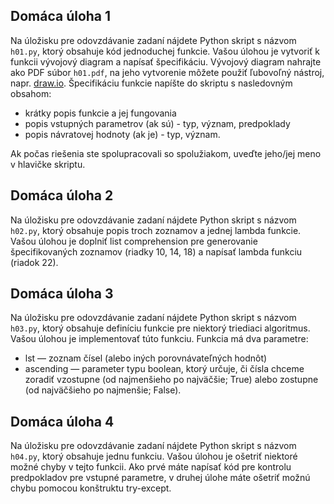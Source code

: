 ## Domáca úloha 1 <a name="h1"></a>

Na úložisku pre odovzdávanie zadaní nájdete Python skript s názvom `h01.py`, ktorý obsahuje kód jednoduchej funkcie. Vašou úlohou je vytvoriť k funkcii vývojový diagram a napísať špecifikáciu. Vývojový diagram nahrajte ako PDF súbor `h01.pdf`, na jeho vytvorenie môžete použiť ľubovoľný nástroj, napr. [draw.io](https://www.draw.io). Špecifikáciu funkcie napíšte do skriptu s nasledovným obsahom:

* krátky popis funkcie a jej fungovania
* popis vstupných parametrov (ak sú) - typ, význam, predpoklady
* popis návratovej hodnoty (ak je) - typ, význam.

Ak počas riešenia ste spolupracovali so spolužiakom, uveďte jeho/jej meno v hlavičke skriptu.

## Domáca úloha 2 <a name="h2"></a>

Na úložisku pre odovzdávanie zadaní nájdete Python skript s názvom `h02.py`, ktorý obsahuje popis troch zoznamov a jednej lambda funkcie. Vašou úlohou je doplniť list comprehension pre generovanie špecifikovaných zoznamov (riadky 10, 14, 18) a napísať lambda funkciu (riadok 22).

## Domáca úloha 3 <a name="h3"></a>

Na úložisku pre odovzdávanie zadaní nájdete Python skript s názvom `h03.py`, ktorý obsahuje definíciu funkcie pre niektorý triediaci algoritmus. Vašou úlohou je implementovať túto funkciu. Funkcia má dva parametre:

* lst — zoznam čísel (alebo iných porovnávateľných hodnôt)
* ascending — parameter typu boolean, ktorý určuje, či čísla chceme zoradiť vzostupne (od najmenšieho po najväčšie; True) alebo zostupne (od najväčšieho po najmenšie; False).

## Domáca úloha 4 <a name="h4"></a>

Na úložisku pre odovzdávanie zadaní nájdete Python skript s názvom `h04.py`, ktorý obsahuje jednu funkciu. Vašou úlohou je ošetriť niektoré možné chyby v tejto funkcii. Ako prvé máte napísať kód pre kontrolu predpokladov pre vstupné parametre, v druhej úlohe máte ošetriť možnú chybu pomocou konštruktu try-except.